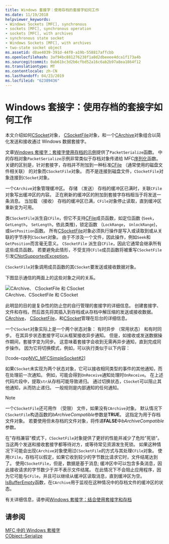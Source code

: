 ```yaml
---
title: Windows 套接字：使用存档的套接字如何工作
ms.date: 11/19/2018
helpviewer_keywords:
- Windows Sockets [MFC], synchronous
- sockets [MFC], synchronous operation
- sockets [MFC], with archives
- synchronous state socket
- Windows Sockets [MFC], with archives
- two-state socket object
ms.assetid: d8ae4039-391d-44f0-a19b-558817affcbb
ms.openlocfilehash: 3af94bc881276238f1a8d2dbeeee4dca1f173a4b
ms.sourcegitcommit: 0ab61bc3d2b6cfbd52a16c6ab2b97a8ea1864f12
ms.translationtype: MT
ms.contentlocale: zh-CN
ms.lasthandoff: 04/23/2019
ms.locfileid: "62389436"
---
```

# <a name="windows-sockets-how-sockets-with-archives-work"></a>Windows 套接字：使用存档的套接字如何工作

本文介绍如何[CSocket](../mfc/reference/csocket-class.md)对象， [CSocketFile](../mfc/reference/csocketfile-class.md)对象，和一个[CArchive](../mfc/reference/carchive-class.md)对象组合以简化发送和接收通过 Windows 数据套接字。

文章[Windows 套接字：套接字使用存档的示例](../mfc/windows-sockets-example-of-sockets-using-archives.md)提供了`PacketSerialize`函数。 中的存档对象`PacketSerialize`示例非常类似于存档对象传递给 MFC[序列化](../mfc/reference/cobject-class.md#serialize)函数。 关键的区别是，针对套接字，存档并不附加到一种标准[CFile](../mfc/reference/cfile-class.md) （通常使用的磁盘文件相关联） 的对象而`CSocketFile`对象。 而不是连接到磁盘文件，`CSocketFile`对象连接到`CSocket`对象。

一个`CArchive`对象管理缓冲区。 存储 （发送） 存档的缓冲区已满时，关联`CFile`对象写出缓冲区的内容。 正在刷新的缓冲区的附加到套接字存档相当于将发送一条消息。 当加载 （接收） 存档的缓冲区已满，`CFile`对象停止读取，直到缓冲区重新变为可用。

类`CSocketFile`派生自`CFile`，但它不支持[CFile](../mfc/reference/cfile-class.md)成员函数，如定位函数 (`Seek`， `GetLength`， `SetLength`，依此类推)，锁定函数 （`LockRange`， `UnlockRange`)，或`GetPosition`函数。 所有[CSocketFile](../mfc/reference/csocketfile-class.md)对象必须执行操作是写入或读取到或从关联的字节序列`CSocket`对象。 由于不涉及一个文件，因此操作，例如`Seek`和`GetPosition`而言毫无意义。 `CSocketFile` 派生自`CFile`，因此它通常会继承所有这些成员函数。 若要避免此情形，不受支持`CFile`成员函数将被重写`CSocketFile`引发[CNotSupportedException](../mfc/reference/cnotsupportedexception-class.md)。

`CSocketFile`对象调用成员函数的其`CSocket`要发送或接收数据对象。

下图显示通信的两面上的这些对象之间的关系。

![CArchive、 CSocketFile 和 CSocket](../mfc/media/vc38ia1.gif "CArchive、 CSocketFile 和 CSocket") <br/>
CArchive、CSocketFile 和 CSocket

此明显的目的是复杂性的防止您的自行管理的套接字的详细信息。 创建套接字、 文件和存档，然后首先将其插入到存档或从存档中解压缩的发送或接收数据。 [CArchive](../mfc/reference/carchive-class.md)， [CSocketFile](../mfc/reference/csocketfile-class.md)，和[CSocket](../mfc/reference/csocket-class.md)管理在后台的详细信息。

一个`CSocket`对象实际上是一个两个状态对象： 有时异步 （常用状态） 和有时同步。 在其异步状态套接字可以从框架接收异步通知。 但是，如接收或发送数据操作期间，套接字变为同步。 这意味着套接字会收到无需再异步通知，直到完成同步操作。 因为它将切换模式，例如，可以执行类似于以下内容：

[!code-cpp[NVC_MFCSimpleSocket#2](../mfc/codesnippet/cpp/windows-sockets-how-sockets-with-archives-work_1.cpp)]

如果`CSocket`未实现为两个状态对象，它可以接收相同类型的事件的其他通知，而在处理前一次通知。 例如，可能会得到`OnReceive`通知处理时`OnReceive`。 在上述代码片段中，提取`str`从存档可能导致递归。 通过切换状态，`CSocket`可以阻止其他通知，从而防止递归。 一般规则是内部通知的任何通知。

> [!NOTE]
> 一个`CSocketFile`还可用作 （受限） 文件，如果没有`CArchive`对象。 默认情况下`CSocketFile`构造函数的*bArchiveCompatible*参数是**TRUE**。 这指定为用于存档文件对象。 若要使用但未存档的文件对象，将传递**FALSE**中*bArchiveCompatible*参数。

在"存档兼容"模式下，`CSocketFile`对象提供了更好的性能并减少了危险"死锁"。 当这两个发送和接收套接字都等待对方，或等待常见资源发生死锁。 如果这种情况下可能会出现`CArchive`对象使用过`CSocketFile`的方式与其处理`CFile`对象。 使用`CFile`，存档可以假定，如果它收到较少的字节数比请求它时，文件结尾达到了。 使用`CSocketFile`，但是，数据是基于消息; 缓冲区中可以包含多条消息，因此接收请求的字节数少于并不表示文件结尾。 在此情况下不会阻止应用程序，因为它可能与`CFile`，并且可以继续从缓冲区读取消息，直到缓冲区为空。 [IsBufferEmpty](../mfc/reference/carchive-class.md#isbufferempty)函数，在`CArchive`用于监视在这种情况中的存档文件的缓冲区的状态。

有关详细信息，请参阅[Windows 套接字：结合使用套接字和存档](../mfc/windows-sockets-using-sockets-with-archives.md)

## <a name="see-also"></a>请参阅

[MFC 中的 Windows 套接字](../mfc/windows-sockets-in-mfc.md)<br/>
[CObject::Serialize](../mfc/reference/cobject-class.md#serialize)
